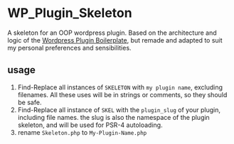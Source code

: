 # WP_Plugin_Skeleton
A skeleton for an OOP wordpress plugin. Based on the architecture and logic of the [Wordpress Plugin Boilerplate](https://github.com/devinvinson/WordPress-Plugin-Boilerplate/), but remade and adapted to suit my personal preferences and sensibilities.

## usage
1. Find-Replace all instances of `SKELETON` with `my plugin name`, excluding filenames. All these uses will be in strings or comments, so they should be safe.
2. Find-Replace all instance of `SKEL` with the `plugin_slug` of your plugin, including file names. the slug is also the namespace of the plugin skeleton, and will be used for PSR-4 autoloading.
3. rename `Skeleton.php` to `My-Plugin-Name.php`
